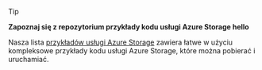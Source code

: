 > [!TIP]
> 
> **Zapoznaj się z repozytorium przykłady kodu usługi Azure Storage hello**
> 
> Nasza lista [przykładów usługi Azure Storage](https://docs.microsoft.com/en-us/azure/storage/storage-samples-dotnet) zawiera łatwe w użyciu kompleksowe przykłady kodu usługi Azure Storage, które można pobierać i uruchamiać.


